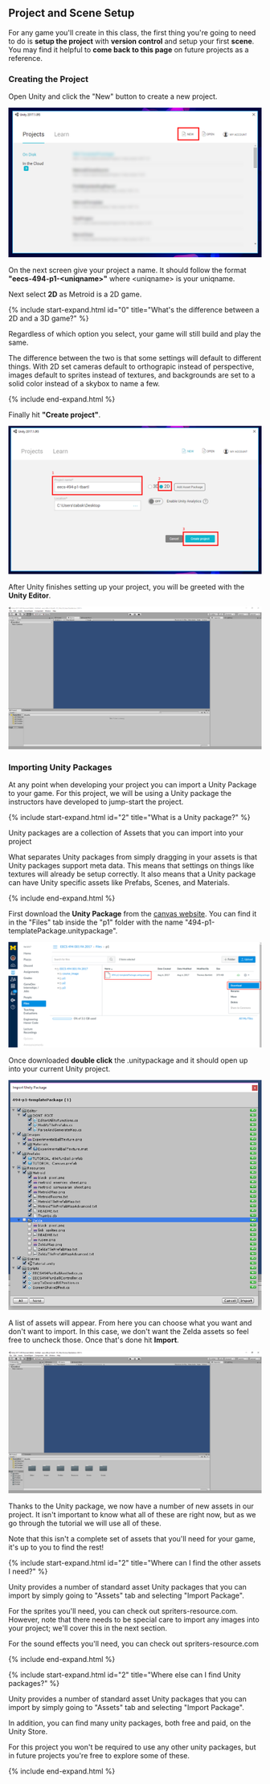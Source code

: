 ## Project and Scene Setup

For any game you'll create in this class, the first thing you're going to need to do is **setup the project** with **version control** and setup your first **scene**. You may find it helpful to **come back to this page** on future projects as a reference.  

### Creating the Project

Open Unity and click the "New" button to create a new project.

![UnityStartup](./01/UnityStartup.PNG)

On the next screen give your project a name. It should follow the format **"eecs-494-p1-\<uniqname\>"** where \<uniqname\> is your uniqname.

Next select **2D** as Metroid is a 2D game.

{% include start-expand.html id="0" title="What's the difference between a 2D and a 3D game?" %} 
  <p>Regardless of which option you select, your game will still build and play the same.</p>
  <p>The difference between the two is that some settings will default to different things. With 2D set cameras default to orthograpic instead of perspective, images default to sprites instead of textures, and backgrounds are set to a solid color instead of a skybox to name a few.</p>
{% include end-expand.html %}

Finally hit **"Create project"**.

![UnityNewConfig](./01/UnityNewConfig.PNG)

After Unity finishes setting up your project, you will be greeted with the **Unity Editor**.


![UnityEditor](./01/UnityEditor.PNG)

### Importing Unity Packages

At any point when developing your project you can import a Unity Package to your game. For this project, we will be using a Unity package the instructors have developed to jump-start the project. 

{% include start-expand.html id="2" title="What is a Unity package?" %} 
  <p>Unity packages are a collection of Assets that you can import into your project</p>
  <p>What separates Unity packages from simply dragging in your assets is that Unity packages support meta data. This means that settings on things like textures will already be setup correctly. It also means that a Unity package can have Unity specific assets like Prefabs, Scenes, and Materials.</p>
{% include end-expand.html %}

First download the **Unity Package** from the [canvas website](https://umich.instructure.com/courses/164929/files/folder/p1). You can find it in the "Files" tab inside the "p1" folder with the name "494-p1-templatePackage.unitypackage".

![CanvasSite](./01/CanvasSite.PNG)

Once downloaded **double click** the .unitypackage and it should open up into your current Unity project.

![ImportPackage](./01/ImportPackage.PNG)

A list of assets will appear. From here you can choose what you want and don't want to import. In this case, we don't want the Zelda assets so feel free to uncheck those. Once that's done hit **Import**.

![PostImport](./01/PostImport.PNG)

Thanks to the Unity package, we now have a number of new assets in our project. It isn't important to know what all of these are right now, but as we go through the tutorial we will use all of these.

Note that this isn't a complete set of assets that you'll need for your game, it's up to you to find the rest!

{% include start-expand.html id="2" title="Where can I find the other assets I need?" %} 
  <p>Unity provides a number of standard asset Unity packages that you can import by simply going to "Assets" tab and selecting "Import Package".</p>
  <p>For the sprites you'll need, you can check out spriters-resource.com. However, note that there needs to be special care to import any images into your project; we'll cover this in the next section.</p>
  <p>For the sound effects you'll need, you can check out spriters-resource.com</p>
{% include end-expand.html %}

{% include start-expand.html id="2" title="Where else can I find Unity packages?" %} 
  <p>Unity provides a number of standard asset Unity packages that you can import by simply going to "Assets" tab and selecting "Import Package".</p>
  <p>In addition, you can find many unity packages, both free and paid, on the Unity Store.</p>
  <p>For this project you won't be required to use any other unity packages, but in future projects you're free to explore some of these.</p>
{% include end-expand.html %}
